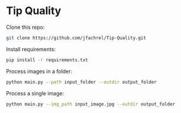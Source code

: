 # Tip Quality

Clone this repo:
```bash
git clone https://github.com/jfachrel/Tip-Quality.git
```

Install requirements:
```bash
pip install -r requirements.txt
```

Process images in a folder:
 ```bash
python main.py --path input_folder --outdir output_folder
```

Process a single image:
 ```bash
python main.py --img_path input_image.jpg --outdir output_folder
```

